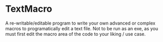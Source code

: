 # TextMacro
A re-writable/editable program to write your own advanced or complex macros to programatically edit a text file. Not to be run as an exe, as you must first edit the macro area of the code to your liking / use case.
